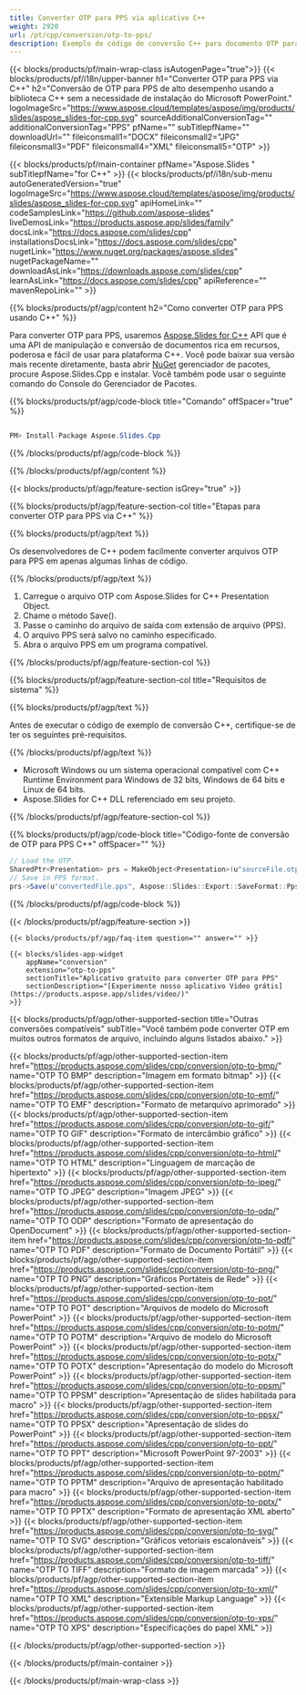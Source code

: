 ```yaml
---
title: Converter OTP para PPS via aplicativo C++
weight: 2920
url: /pt/cpp/conversion/otp-to-pps/ 
description: Exemplo de código de conversão C++ para documento OTP para formato PPS. Use o código de exemplo para conversão de lote de OTP para PPS em qualquer aplicativo C++.
---
```


{{< blocks/products/pf/main-wrap-class isAutogenPage="true">}}
{{< blocks/products/pf/i18n/upper-banner h1="Converter OTP para PPS via C++" h2="Conversão de OTP para PPS de alto desempenho usando a biblioteca C++ sem a necessidade de instalação do Microsoft PowerPoint." logoImageSrc="https://www.aspose.cloud/templates/aspose/img/products/slides/aspose_slides-for-cpp.svg" sourceAdditionalConversionTag="" additionalConversionTag="PPS" pfName="" subTitlepfName="" downloadUrl="" fileiconsmall1="DOCX" fileiconsmall2="JPG" fileiconsmall3="PDF" fileiconsmall4="XML" fileiconsmall5="OTP" >}}

{{< blocks/products/pf/main-container pfName="Aspose.Slides " subTitlepfName="for C++" >}}
{{< blocks/products/pf/i18n/sub-menu autoGeneratedVersion="true" logoImageSrc="https://www.aspose.cloud/templates/aspose/img/products/slides/aspose_slides-for-cpp.svg" apiHomeLink="" codeSamplesLink="https://github.com/aspose-slides" liveDemosLink="https://products.aspose.app/slides/family" docsLink="https://docs.aspose.com/slides/cpp" installationsDocsLink="https://docs.aspose.com/slides/cpp" nugetLink="https://www.nuget.org/packages/aspose.slides" nugetPackageName="" downloadAsLink="https://downloads.aspose.com/slides/cpp" learnAsLink="https://docs.aspose.com/slides/cpp" apiReference="" mavenRepoLink="" >}}

{{% blocks/products/pf/agp/content h2="Como converter OTP para PPS usando C++" %}}

 Para converter OTP para PPS, usaremos
 [Aspose.Slides for C++](https://products.aspose.com/slides/cpp)
 API que é uma API de manipulação e conversão de documentos rica em recursos, poderosa e fácil de usar para plataforma C++. Você pode baixar sua versão mais recente diretamente, basta abrir
 [NuGet](https://www.nuget.org/packages/aspose.slides)
 gerenciador de pacotes, procure
 Aspose.Slides.Cpp
 e instalar. Você também pode usar o seguinte comando do Console do Gerenciador de Pacotes.

{{% blocks/products/pf/agp/code-block title="Comando" offSpacer="true" %}}

```cs

PM> Install-Package Aspose.Slides.Cpp

```

{{% /blocks/products/pf/agp/code-block %}}

{{% /blocks/products/pf/agp/content %}}

{{< blocks/products/pf/agp/feature-section isGrey="true" >}}

{{% blocks/products/pf/agp/feature-section-col title="Etapas para converter OTP para PPS via C++" %}}

{{% blocks/products/pf/agp/text %}}

 Os desenvolvedores de C++ podem facilmente converter arquivos OTP para PPS em apenas algumas linhas de código.

{{% /blocks/products/pf/agp/text %}}

1. Carregue o arquivo OTP com Aspose.Slides for C++ Presentation Object.
1. Chame o método Save().
1. Passe o caminho do arquivo de saída com extensão de arquivo (PPS).
1. O arquivo PPS será salvo no caminho especificado.
1. Abra o arquivo PPS em um programa compatível.

{{% /blocks/products/pf/agp/feature-section-col %}}

{{% blocks/products/pf/agp/feature-section-col title="Requisitos de sistema" %}}

{{% blocks/products/pf/agp/text %}}

 Antes de executar o código de exemplo de conversão C++, certifique-se de ter os seguintes pré-requisitos.

{{% /blocks/products/pf/agp/text %}}

- Microsoft Windows ou um sistema operacional compatível com C++ Runtime Environment para Windows de 32 bits, Windows de 64 bits e Linux de 64 bits.
- Aspose.Slides for C++ DLL referenciado em seu projeto.

{{% /blocks/products/pf/agp/feature-section-col %}}

{{% blocks/products/pf/agp/code-block title="Código-fonte de conversão de OTP para PPS C++" offSpacer="" %}}

```cs
// Load the OTP.
SharedPtr<Presentation> prs = MakeObject<Presentation>(u"sourceFile.otp");
// Save in PPS format.
prs->Save(u"convertedFile.pps", Aspose::Slides::Export::SaveFormat::Pps);

```

{{% /blocks/products/pf/agp/code-block %}}

{{< /blocks/products/pf/agp/feature-section >}}

    {{< blocks/products/pf/agp/faq-item question="" answer="" >}}
 

<!-- aboutfile Starts -->

<!-- aboutfile Ends -->

    {{< blocks/slides-app-widget 
        appName="conversion"
        extension="otp-to-pps"
        sectionTitle="Aplicativo gratuito para converter OTP para PPS" 
        sectionDescription="[Experimente nosso aplicativo Video grátis](https://products.aspose.app/slides/video/)" 
    >}}
    
{{< blocks/products/pf/agp/other-supported-section title="Outras conversões compatíveis" subTitle="Você também pode converter OTP em muitos outros formatos de arquivo, incluindo alguns listados abaixo." >}}

{{< blocks/products/pf/agp/other-supported-section-item href="https://products.aspose.com/slides/cpp/conversion/otp-to-bmp/" name="OTP TO BMP" description="Imagem em formato bitmap" >}}
{{< blocks/products/pf/agp/other-supported-section-item href="https://products.aspose.com/slides/cpp/conversion/otp-to-emf/" name="OTP TO EMF" description="Formato de metarquivo aprimorado" >}}
{{< blocks/products/pf/agp/other-supported-section-item href="https://products.aspose.com/slides/cpp/conversion/otp-to-gif/" name="OTP TO GIF" description="Formato de intercâmbio gráfico" >}}
{{< blocks/products/pf/agp/other-supported-section-item href="https://products.aspose.com/slides/cpp/conversion/otp-to-html/" name="OTP TO HTML" description="Linguagem de marcação de hipertexto" >}}
{{< blocks/products/pf/agp/other-supported-section-item href="https://products.aspose.com/slides/cpp/conversion/otp-to-jpeg/" name="OTP TO JPEG" description="Imagem JPEG" >}}
{{< blocks/products/pf/agp/other-supported-section-item href="https://products.aspose.com/slides/cpp/conversion/otp-to-odp/" name="OTP TO ODP" description="Formato de apresentação do OpenDocument" >}}
{{< blocks/products/pf/agp/other-supported-section-item href="https://products.aspose.com/slides/cpp/conversion/otp-to-pdf/" name="OTP TO PDF" description="Formato de Documento Portátil" >}}
{{< blocks/products/pf/agp/other-supported-section-item href="https://products.aspose.com/slides/cpp/conversion/otp-to-png/" name="OTP TO PNG" description="Gráficos Portáteis de Rede" >}}
{{< blocks/products/pf/agp/other-supported-section-item href="https://products.aspose.com/slides/cpp/conversion/otp-to-pot/" name="OTP TO POT" description="Arquivos de modelo do Microsoft PowerPoint" >}}
{{< blocks/products/pf/agp/other-supported-section-item href="https://products.aspose.com/slides/cpp/conversion/otp-to-potm/" name="OTP TO POTM" description="Arquivo de modelo do Microsoft PowerPoint" >}}
{{< blocks/products/pf/agp/other-supported-section-item href="https://products.aspose.com/slides/cpp/conversion/otp-to-potx/" name="OTP TO POTX" description="Apresentação do modelo do Microsoft PowerPoint" >}}
{{< blocks/products/pf/agp/other-supported-section-item href="https://products.aspose.com/slides/cpp/conversion/otp-to-ppsm/" name="OTP TO PPSM" description="Apresentação de slides habilitada para macro" >}}
{{< blocks/products/pf/agp/other-supported-section-item href="https://products.aspose.com/slides/cpp/conversion/otp-to-ppsx/" name="OTP TO PPSX" description="Apresentação de slides do PowerPoint" >}}
{{< blocks/products/pf/agp/other-supported-section-item href="https://products.aspose.com/slides/cpp/conversion/otp-to-ppt/" name="OTP TO PPT" description="Microsoft PowerPoint 97-2003" >}}
{{< blocks/products/pf/agp/other-supported-section-item href="https://products.aspose.com/slides/cpp/conversion/otp-to-pptm/" name="OTP TO PPTM" description="Arquivo de apresentação habilitado para macro" >}}
{{< blocks/products/pf/agp/other-supported-section-item href="https://products.aspose.com/slides/cpp/conversion/otp-to-pptx/" name="OTP TO PPTX" description="Formato de apresentação XML aberto" >}}
{{< blocks/products/pf/agp/other-supported-section-item href="https://products.aspose.com/slides/cpp/conversion/otp-to-svg/" name="OTP TO SVG" description="Gráficos vetoriais escalonáveis" >}}
{{< blocks/products/pf/agp/other-supported-section-item href="https://products.aspose.com/slides/cpp/conversion/otp-to-tiff/" name="OTP TO TIFF" description="Formato de imagem marcada" >}}
{{< blocks/products/pf/agp/other-supported-section-item href="https://products.aspose.com/slides/cpp/conversion/otp-to-xml/" name="OTP TO XML" description="Extensible Markup Language" >}}
{{< blocks/products/pf/agp/other-supported-section-item href="https://products.aspose.com/slides/cpp/conversion/otp-to-xps/" name="OTP TO XPS" description="Especificações do papel XML" >}}

{{< /blocks/products/pf/agp/other-supported-section >}}

{{< /blocks/products/pf/main-container >}}
    
{{< /blocks/products/pf/main-wrap-class >}}